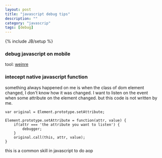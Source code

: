 ```yaml
---
layout: post
title: "javascript debug tips"
description: ""
category: "javascrip"
tags: [debug]
---
```

{% include JB/setup %}


### debug javascript on mobile

tool: [weinre](http://people.apache.org/~pmuellr/weinre/docs/latest/)



### intecept native javascript function

something always happened on me is when the class of dom element changed, I don't know how it was changed. I want to listen on the event when some attribute on the element changed. but this code is not written by me.

```
var original = Element.prototype.setAttribute;

Element.prototype.setAttribute = function(attr, value) {
	if(attr === 'the attribute you want to listen') {
		debugger;
	}
	original.call(this, attr, value);
}

```

this is a common skill in javascript to do aop 

			
